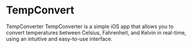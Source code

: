 # TempConvert
TempConverter TempConverter is a simple iOS app that allows you to convert temperatures between Celsius, Fahrenheit, and Kelvin in real-time, using an intuitive and easy-to-use interface.
